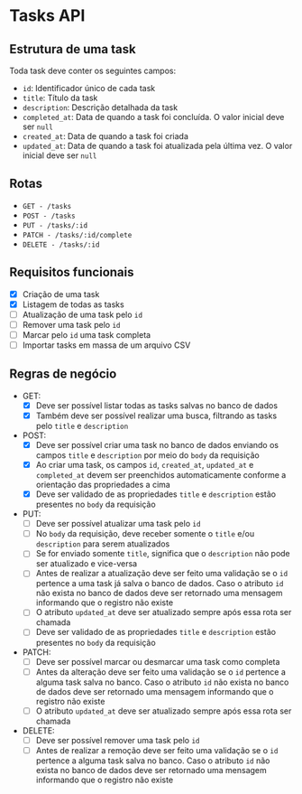 # Tasks API

## Estrutura de uma task

Toda task deve conter os seguintes campos:

- `id`: Identificador único de cada task
- `title`: Título da task
- `description`: Descrição detalhada da task
- `completed_at`: Data de quando a task foi concluída. O valor inicial deve ser
`null`
- `created_at`: Data de quando a task foi criada
- `updated_at`: Data de quando a task foi atualizada pela última vez. O valor
inicial deve ser `null`

## Rotas

* `GET - /tasks`
* `POST - /tasks`
* `PUT - /tasks/:id`
* `PATCH - /tasks/:id/complete`
* `DELETE - /tasks/:id`

## Requisitos funcionais

- [x] Criação de uma task
- [x] Listagem de todas as tasks
- [ ] Atualização de uma task pelo `id`
- [ ] Remover uma task pelo `id`
- [ ] Marcar pelo `id` uma task completa
- [ ] Importar tasks em massa de um arquivo CSV

## Regras de negócio

* GET:
  - [x] Deve ser possível listar todas as tasks salvas no banco de dados
  - [x] Também deve ser possível realizar uma busca, filtrando as tasks pelo
  `title` e `description`
* POST:
  - [x] Deve ser possível criar uma task no banco de dados enviando os campos
  `title` e `description` por meio do `body` da requisição
  - [x] Ao criar uma task, os campos `id`, `created_at`, `updated_at` e
  `completed_at` devem ser preenchidos automaticamente conforme a orientação
  das propriedades a cima
  - [x] Deve ser validado de as propriedades `title` e `description` estão
  presentes no `body` da requisição
* PUT:
  - [ ] Deve ser possível atualizar uma task pelo `id`
  - [ ] No `body` da requisição, deve receber somente o `title` e/ou `description`
  para serem atualizados
  - [ ] Se for enviado somente `title`, significa que o `description` não pode
  ser atualizado e vice-versa
  - [ ] Antes de realizar a atualização deve ser feito uma validação se o `id`
  pertence a uma task já salva o banco de dados. Caso o atributo `id` não exista
  no banco de dados deve ser retornado uma mensagem informando que o registro
  não existe
  - [ ] O atributo `updated_at` deve ser atualizado sempre após essa rota ser
  chamada
  - [ ] Deve ser validado de as propriedades `title` e `description` estão
  presentes no `body` da requisição
* PATCH:
  - [ ] Deve ser possível marcar ou desmarcar uma task como completa
  - [ ] Antes da alteração deve ser feito uma validação se o `id` pertence
  a alguma task salva no banco. Caso o atributo `id` não exista
  no banco de dados deve ser retornado uma mensagem informando que o registro
  não existe
  - [ ] O atributo `updated_at` deve ser atualizado sempre após essa rota ser
  chamada
* DELETE:
  - [ ] Deve ser possível remover uma task pelo `id`
  - [ ] Antes de realizar a remoção deve ser feito uma validação se o `id` pertence
  a alguma task salva no banco. Caso o atributo `id` não exista
  no banco de dados deve ser retornado uma mensagem informando que o registro
  não existe
